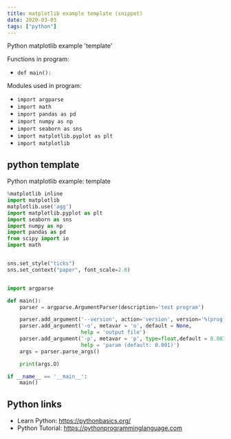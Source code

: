 ```yaml
---
title: matplotlib example template (snippet)
date: 2020-03-03
tags: ["python"]
---
```

Python matplotlib example 'template'

Functions in program: 
* `def main():`

Modules used in program: 
* `import argparse`
* `import math`
* `import pandas as pd`
* `import numpy as np`
* `import seaborn as sns`
* `import matplotlib.pyplot as plt`
* `import matplotlib`

## python template

Python matplotlib example: template

```python
%matplotlib inline
import matplotlib
matplotlib.use('agg')
import matplotlib.pyplot as plt
import seaborn as sns
import numpy as np
import pandas as pd
from scipy import io
import math


sns.set_style("ticks")
sns.set_context("paper", font_scale=2.0)


import argparse

def main():
    parser = argparse.ArgumentParser(description='test program')

    parser.add_argument('--version', action='version', version='%(prog)s 20XX-XX-XX')
    parser.add_argument('-o', metavar = 'o', default = None,
                        help = 'output file')
    parser.add_argument('-p', metavar = 'p', type=float,default = 0.001,
                        help = 'param (default: 0.001)')
    args = parser.parse_args()

    print(args.O)

if __name__ == '__main__':
    main()


```

## Python links

- Learn Python: https://pythonbasics.org/
- Python Tutorial: https://pythonprogramminglanguage.com
